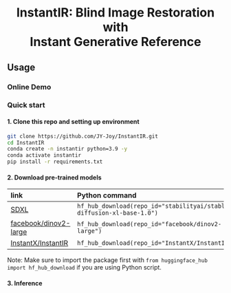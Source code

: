 <div align="center">
<h1>InstantIR: Blind Image Restoration with</br>Instant Generative Reference</h1>
</div>

## Usage
### Online Demo

### Quick start
#### 1. Clone this repo and setting up environment
```sh
git clone https://github.com/JY-Joy/InstantIR.git
cd InstantIR
conda create -n instantir python=3.9 -y
conda activate instantir
pip install -r requirements.txt
```
#### 2. Download pre-trained models

| link | Python command
| :--- | :----------
|[SDXL](https://huggingface.co/stabilityai/stable-diffusion-xl-base-1.0) | `hf_hub_download(repo_id="stabilityai/stable-diffusion-xl-base-1.0")`
|[facebook/dinov2-large](https://huggingface.co/facebook/dinov2-large) | `hf_hub_download(repo_id="facebook/dinov2-large")`
|[InstantX/InstantIR](https://huggingface.co/InstantX/InstantIR) | `hf_hub_download(repo_id="InstantX/InstantIR")`

Note: Make sure to import the package first with `from huggingface_hub import hf_hub_download` if you are using Python script.

#### 3. Inference
